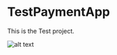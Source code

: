 # TestPaymentApp

This is the Test project.

![alt text](https://raw.githubusercontent.com/Grihasss/TestPaymentApp/TestPaymentApp.bmp)

